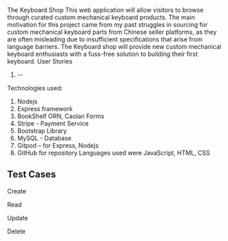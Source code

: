 The Keyboard Shop
This web application will allow visitors to browse through curated custom mechanical keyboard products.
The main motivation for this project came from my past struggles in sourcing for custom mechanical keyboard parts from Chinese seller platforms, as they are often misleading due to insufficient specifications that arise from language barriers. 
The Keyboard shop will provide new custom mechanical keyboard enthusiasts with a fuss-free  solution to building their first keyboard.
User Stories
1)	--

Technologies used:
1)	Nodejs 
2)	Express framework 
3)	BookShelf ORN, Caolan Forms
4)  Stripe - Payment Service
4)	Bootstrap Library 
5)	MySQL - Database
6)	Gitpod – for Express, Nodejs
7)	GitHub for repository
Languages used were JavaScript, HTML, CSS












Test Cases
--

Create 

Read

Update

Delete








